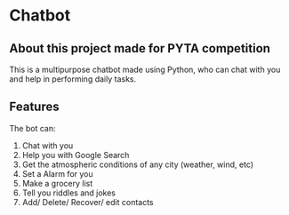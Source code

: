 # Chatbot

## About this project made for PYTA competition
This is a multipurpose chatbot made using Python, who can chat with you and help in performing daily tasks. 
## Features 
The bot can:

1. Chat with you
2. Help you with Google Search
3. Get the atmospheric conditions of any city (weather, wind, etc) 
4. Set a Alarm for you
5. Make a grocery list
6. Tell you riddles and jokes
7. Add/ Delete/ Recover/ edit contacts
